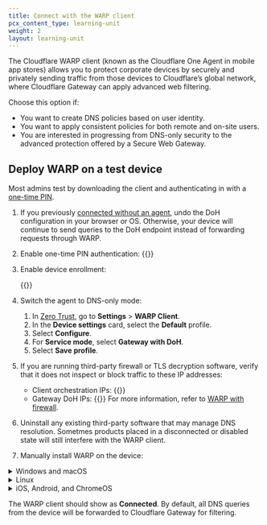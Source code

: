 ```yaml
---
title: Connect with the WARP client
pcx_content_type: learning-unit
weight: 2
layout: learning-unit
---
```


The Cloudflare WARP client (known as the Cloudflare One Agent in mobile app stores) allows you to protect corporate devices by securely and privately sending traffic from those devices to Cloudflare’s global network, where Cloudflare Gateway can apply advanced web filtering.

Choose this option if:

- You want to create DNS policies based on user identity.
- You want to apply consistent policies for both remote and on-site users.
- You are interested in progressing from DNS-only security to the advanced protection offered by a Secure Web Gateway.

## Deploy WARP on a test device

Most admins test by downloading the client and authenticating in with a [one-time PIN](/cloudflare-one/identity/one-time-pin/).

1. If you previously [connected without an agent](/learning-paths/modules/security/dns-filtering-connect-devices/change-dns-resolver/), undo the DoH configuration in your browser or OS. Otherwise, your device will continue to send queries to the DoH endpoint instead of forwarding requests through WARP.
2. Enable one-time PIN authentication:
    {{<render file="_one-time-pin.md" productFolder="cloudflare-one">}}
3. Enable device enrollment:

    {{<render file="_device-enrollment.md" productFolder="cloudflare-one">}}

4. Switch the agent to DNS-only mode:
    1. In [Zero Trust](https://one.dash.cloudflare.com/), go to **Settings** > **WARP Client**.
    2. In the **Device settings** card, select the **Default** profile.
    3. Select **Configure**.
    4. For **Service mode**, select **Gateway with DoH**.
    5. Select **Save profile**.

5. If you are running third-party firewall or TLS decryption software, verify that it does not inspect or block traffic to these IP addresses:
    - Client orchestration IPs:
        {{<render file="_client-orchestration-ips.md" productFolder="cloudflare-one">}}
    - Gateway DoH IPs:
        {{<render file="_doh-ips.md" productFolder="cloudflare-one">}}
For more information, refer to [WARP with firewall](/cloudflare-one/connections/connect-devices/warp/deployment/firewall/).
6. Uninstall any existing third-party software that may manage DNS resolution. Sometmes products placed in a disconnected or disabled state will still interfere with the WARP client.
7. Manually install WARP on the device:

<details>
<summary>Windows and macOS</summary>
<div>

{{<render file="_enroll-windows-mac.md" productFolder="cloudflare-one">}}
</div>
</details>

<details>
<summary>Linux</summary>
<div>

{{<render file="_enroll-linux.md" productFolder="cloudflare-one">}}
</div>
</details>

<details>
<summary>iOS, Android, and ChromeOS</summary>
<div>

{{<render file="_enroll-ios-android.md" productFolder="cloudflare-one">}}

</div>
</details>

The WARP client should show as **Connected**. By default, all DNS queries from the device will be forwarded to Cloudflare Gateway for filtering.

